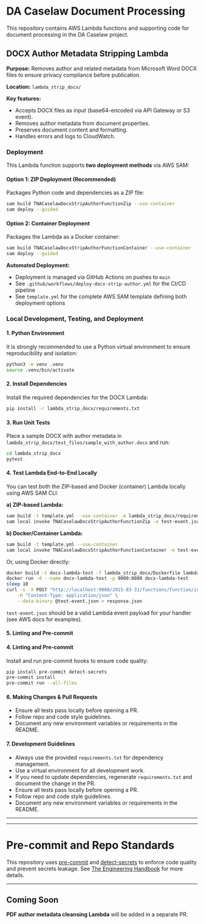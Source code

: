 # DA Caselaw Document Processing

This repository contains AWS Lambda functions and supporting code for document processing in the DA Caselaw project.

## DOCX Author Metadata Stripping Lambda

**Purpose:**
Removes author and related metadata from Microsoft Word DOCX files to ensure privacy compliance before publication.

**Location:** `lambda_strip_docx/`

**Key features:**

- Accepts DOCX files as input (base64-encoded via API Gateway or S3 event).
- Removes author metadata from document properties.
- Preserves document content and formatting.
- Handles errors and logs to CloudWatch.

### Deployment

This Lambda function supports **two deployment methods** via AWS SAM:

#### Option 1: ZIP Deployment (Recommended)

Packages Python code and dependencies as a ZIP file:

```sh
sam build TNACaselawDocxStripAuthorFunctionZip --use-container
sam deploy --guided
```

#### Option 2: Container Deployment

Packages the Lambda as a Docker container:

```sh
sam build TNACaselawDocxStripAuthorFunctionContainer --use-container
sam deploy --guided
```

**Automated Deployment:**

- Deployment is managed via GitHub Actions on pushes to `main`
- See `.github/workflows/deploy-docx-strip-author.yml` for the CI/CD pipeline
- See `template.yml` for the complete AWS SAM template defining both deployment options

### Local Development, Testing, and Deployment

#### 1. Python Environment

It is strongly recommended to use a Python virtual environment to ensure reproducibility and isolation:

```sh
python3 -m venv .venv
source .venv/bin/activate
```

#### 2. Install Dependencies

Install the required dependencies for the DOCX Lambda:

```sh
pip install -r lambda_strip_docx/requirements.txt
```

#### 3. Run Unit Tests

Place a sample DOCX with author metadata in `lambda_strip_docx/test_files/sample_with_author.docx` and run:

```sh
cd lambda_strip_docx
pytest
```

#### 4. Test Lambda End-to-End Locally

You can test both the ZIP-based and Docker (container) Lambda locally using AWS SAM CLI:

**a) ZIP-based Lambda:**

```sh
sam build -t template.yml --use-container -m lambda_strip_docx/requirements.txt
sam local invoke TNACaselawDocxStripAuthorFunctionZip -e test-event.json
```

**b) Docker/Container Lambda:**

```sh
sam build -t template.yml --use-container
sam local invoke TNACaselawDocxStripAuthorFunctionContainer -e test-event.json
```

Or, using Docker directly:

```sh
docker build -t docx-lambda-test -f lambda_strip_docx/Dockerfile lambda_strip_docx/
docker run -d --name docx-lambda-test -p 9000:8080 docx-lambda-test
sleep 10
curl -s -X POST "http://localhost:9000/2015-03-31/functions/function/invocations" \
	-H "Content-Type: application/json" \
	--data-binary @test-event.json > response.json
```

`test-event.json` should be a valid Lambda event payload for your handler (see AWS docs for examples).

#### 5. Linting and Pre-commit

#### 4. Linting and Pre-commit

Install and run pre-commit hooks to ensure code quality:

```sh
pip install pre-commit detect-secrets
pre-commit install
pre-commit run --all-files
```

#### 6. Making Changes & Pull Requests

- Ensure all tests pass locally before opening a PR.
- Follow repo and code style guidelines.
- Document any new environment variables or requirements in the README.

#### 7. Development Guidelines

- Always use the provided `requirements.txt` for dependency management.
- Use a virtual environment for all development work.
- If you need to update dependencies, regenerate `requirements.txt` and document the change in the PR.
- Ensure all tests pass locally before opening a PR.
- Follow repo and code style guidelines.
- Document any new environment variables or requirements in the README.

---

---

# Pre-commit and Repo Standards

This repository uses [pre-commit](https://pre-commit.com/) and [detect-secrets](https://github.com/Yelp/detect-secrets) to enforce code quality and prevent secrets leakage. See [The Engineering Handbook](https://national-archives.atlassian.net/wiki/spaces/DAAE/pages/47775767/Engineering+Handbook) for more details.

---

## Coming Soon

**PDF author metadata cleansing Lambda** will be added in a separate PR.
